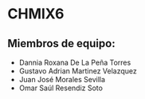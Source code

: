 # CHMIX6
## Miembros de equipo:
* Dannia Roxana De La Peña Torres
* Gustavo Adrian Martinez Velazquez
* Juan José Morales Sevilla
* Omar Saúl Resendiz Soto
